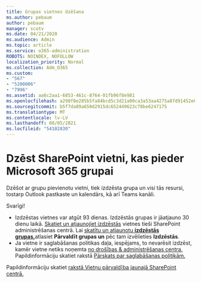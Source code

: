 ```yaml
---
title: Grupas vietnes dzēšana
ms.author: pebaum
author: pebaum
manager: scotv
ms.date: 04/21/2020
ms.audience: Admin
ms.topic: article
ms.service: o365-administration
ROBOTS: NOINDEX, NOFOLLOW
localization_priority: Normal
ms.collection: Adm_O365
ms.custom:
- "567"
- "5200006"
- "7996"
ms.assetid: aa6c2aa1-6853-461c-8764-01fb96f8e981
ms.openlocfilehash: a298f8e285b5fa84bcd5c3d21a00ca3a53aa4275a87d91452e6c41587fd20e7b
ms.sourcegitcommit: b5f7da89a650d2915dc652449623c78be6247175
ms.translationtype: MT
ms.contentlocale: lv-LV
ms.lasthandoff: 08/05/2021
ms.locfileid: "54102830"
---
```

# <a name="delete-a-sharepoint-site-that-belongs-to-a-microsoft-365-group"></a>Dzēst SharePoint vietni, kas pieder Microsoft 365 grupai

Dzēšot ar grupu pievienotu vietni, tiek izdzēsta grupa un visi tās resursi, tostarp Outlook pastkaste un kalendārs, kā arī Teams kanāli.
  
Svarīgi!

- Izdzēstas vietnes var atgūt 93 dienas. Izdzēstās grupas ir jāatjauno 30 dienu laikā. [Skatiet un atjaunojiet izdzēstās](https://admin.microsoft.com/sharepoint?page=recyclebin&modern=true) vietnes tieši SharePoint administrēšanas centrā. Lai [skatītu un atjaunotu **izdzēstās grupas,**](https://admin.microsoft.com/Adminportal/Home?source=applauncher#/deletedgroups)atlasiet **Pārvaldīt grupas un** pēc tam izvēlieties **Izdzēstās**.
- Ja vietne ir saglabāšanas politikas daļa, iespējams, to nevarēsit izdzēst, kamēr vietne netiks noņemta [no drošības & administrēšanas centra.](https://protection.office.com/?rfr=AdminCenter#/retention) Papildinformāciju skatiet rakstā [Pārskats par saglabāšanas politikām.](/microsoft-365/compliance/retention-policies)
  
Papildinformāciju skatiet [rakstā Vietņu pārvaldība jaunajā SharePoint centrā.](/sharepoint/manage-sites-in-new-admin-center)
